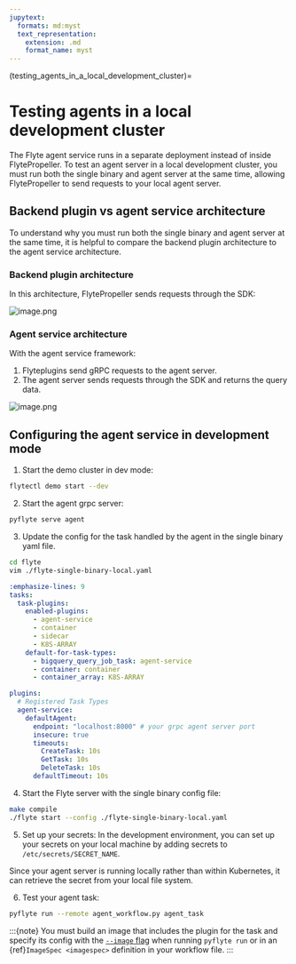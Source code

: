 ```yaml
---
jupytext:
  formats: md:myst
  text_representation:
    extension: .md
    format_name: myst
---
```


(testing_agents_in_a_local_development_cluster)=
# Testing agents in a local development cluster

The Flyte agent service runs in a separate deployment instead of inside FlytePropeller. To test an agent server in a local development cluster, you must run both the single binary and agent server at the same time, allowing FlytePropeller to send requests to your local agent server.

## Backend plugin vs agent service architecture

To understand why you must run both the single binary and agent server at the same time, it is helpful to compare the backend plugin architecture to the agent service architecture.

### Backend plugin architecture

In this architecture, FlytePropeller sends requests through the SDK:

![image.png](https://raw.githubusercontent.com/flyteorg/static-resources/main/flyte/concepts/agents/plugin_life_cycle.png)

### Agent service architecture

With the agent service framework:
1. Flyteplugins send gRPC requests to the agent server.
2. The agent server sends requests through the SDK and returns the query data.

![image.png](https://raw.githubusercontent.com/flyteorg/static-resources/main/flyte/concepts/agents/async_agent_life_cycle.png)

## Configuring the agent service in development mode

1. Start the demo cluster in dev mode:
```bash
flytectl demo start --dev
```

2. Start the agent grpc server:
```bash
pyflyte serve agent
```

3. Update the config for the task handled by the agent in the single binary yaml file.
```bash
cd flyte
vim ./flyte-single-binary-local.yaml
```

```yaml
:emphasize-lines: 9
tasks:
  task-plugins:
    enabled-plugins:
      - agent-service
      - container
      - sidecar
      - K8S-ARRAY
    default-for-task-types:
      - bigquery_query_job_task: agent-service
      - container: container
      - container_array: K8S-ARRAY
```
```yaml
plugins:
  # Registered Task Types
  agent-service:
    defaultAgent:
      endpoint: "localhost:8000" # your grpc agent server port
      insecure: true
      timeouts:
        CreateTask: 10s
        GetTask: 10s
        DeleteTask: 10s
      defaultTimeout: 10s
```

4. Start the Flyte server with the single binary config file:
```bash
make compile
./flyte start --config ./flyte-single-binary-local.yaml
```

5. Set up your secrets:
In the development environment, you can set up your secrets on your local machine by adding secrets to `/etc/secrets/SECRET_NAME`. 

Since your agent server is running locally rather than within Kubernetes, it can retrieve the secret from your local file system.

6. Test your agent task:
```bash
pyflyte run --remote agent_workflow.py agent_task
```

:::{note}
You must build an image that includes the plugin for the task and specify its config with the [`--image` flag](https://docs.flyte.org/en/latest/api/flytekit/pyflyte.html#cmdoption-pyflyte-run-i) when running `pyflyte run` or in an {ref}`ImageSpec <imagespec>` definition in your workflow file.
:::
